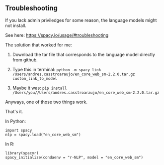 

## Troubleshooting


If you lack admin priviledges for some reason, the language models might not install. 

See here: https://spacy.io/usage/#troubleshooting

The solution that worked for me: 

1. Download the tar file that corresponds to the language model directly from github.

2. Type this in terminal: `python -m spacy link /Users/andres.casstroaraujo/en_core_web_sm-2.2.0.tar.gz custom_link_to_model`

3. Maybe it was: `pip install /Users/you//Users/andres.casstroaraujo/en_core_web_sm-2.2.0.tar.gz`

Anyways, one of those two things work. 

That's it.

In Python:
```
import spacy
nlp = spacy.load("en_core_web_sm")
```

In R:
```
library(spacyr)
spacy_initialize(condaenv = "r-NLP", model = "en_core_web_sm")
```